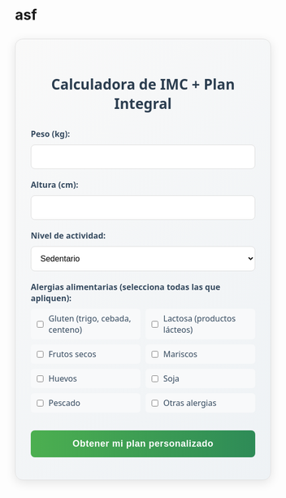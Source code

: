 # asf
<div class="imc-calculator">
  <h2>Calculadora de IMC + Plan Integral</h2>
  <form id="imc-form">
    <div class="form-group">
      <label for="weight">Peso (kg):</label>
      <input type="number" id="weight" step="0.1" min="20" max="300" required>
    </div>
    <div class="form-group">
      <label for="height">Altura (cm):</label>
      <input type="number" id="height" min="100" max="250" required>
    </div>
    <div class="form-group">
      <label for="activity-level">Nivel de actividad:</label>
      <select id="activity-level" class="form-control">
        <option value="sedentary">Sedentario</option>
        <option value="light">Ligero (ejercicio 1-3 días/semana)</option>
        <option value="moderate">Moderado (ejercicio 3-5 días/semana)</option>
        <option value="active">Activo (ejercicio 6-7 días/semana)</option>
        <option value="athlete">Atleta (entrenamiento intenso diario)</option>
      </select>
    </div>
    <div class="form-group">
      <label for="allergies">Alergias alimentarias (selecciona todas las que apliquen):</label>
      <div class="allergy-options">
        <div class="allergy-checkbox">
          <input type="checkbox" id="gluten" value="gluten">
          <label for="gluten">Gluten (trigo, cebada, centeno)</label>
        </div>
        <div class="allergy-checkbox">
          <input type="checkbox" id="lactose" value="lactose">
          <label for="lactose">Lactosa (productos lácteos)</label>
        </div>
        <div class="allergy-checkbox">
          <input type="checkbox" id="nuts" value="nuts">
          <label for="nuts">Frutos secos</label>
        </div>
        <div class="allergy-checkbox">
          <input type="checkbox" id="seafood" value="seafood">
          <label for="seafood">Mariscos</label>
        </div>
        <div class="allergy-checkbox">
          <input type="checkbox" id="eggs" value="eggs">
          <label for="eggs">Huevos</label>
        </div>
        <div class="allergy-checkbox">
          <input type="checkbox" id="soy" value="soy">
          <label for="soy">Soja</label>
        </div>
        <div class="allergy-checkbox">
          <input type="checkbox" id="fish" value="fish">
          <label for="fish">Pescado</label>
        </div>
        <div class="allergy-checkbox">
          <input type="checkbox" id="other" value="other">
          <label for="other">Otras alergias</label>
          <input type="text" id="other-allergies" placeholder="Especifica" style="display: none; margin-top: 5px; width: 100%;">
        </div>
      </div>
    </div>
    <button type="submit">Obtener mi plan personalizado</button>
  </form>
  
  <div id="imc-result" class="result-container" style="display: none;">
    <h3>Resultado:</h3>
    <p>Tu IMC es: <span id="imc-value">0</span></p>
    <p>Clasificación: <span id="imc-classification">-</span></p>
    <div class="allergy-warning" id="allergy-warning" style="display: none;">
      <i class="icon">⚠️</i> <span id="allergy-warning-text"></span>
    </div>
    <div id="imc-scale" class="scale">
      <div class="scale-labels">
        <span>Bajo peso</span>
        <span>Normal</span>
        <span>Sobrepeso</span>
        <span>Obesidad</span>
      </div>
      <div class="scale-bar">
        <div class="indicator" id="imc-indicator"></div>
      </div>
      <div class="scale-numbers">
        <span>18.5</span>
        <span>25</span>
        <span>30</span>
      </div>
    </div>
    
    <div class="plan-tabs">
      <button class="tab-btn active" data-tab="nutrition">Nutrición</button>
      <button class="tab-btn" data-tab="exercise">Ejercicios</button>
      <button class="tab-btn" data-tab="lifestyle">Estilo de Vida</button>
    </div>
    
    <div id="nutrition" class="tab-content active">
      <div class="nutrition-tabs">
        <button class="subtab-btn active" data-subtab="breakfast">Desayunos</button>
        <button class="subtab-btn" data-subtab="lunch">Almuerzos</button>
        <button class="subtab-btn" data-subtab="dinner">Cenas</button>
      </div>
      
      <div id="breakfast" class="subtab-content active">
        <h4><i class="icon">🍳</i> Recomendaciones de Desayuno</h4>
        <div id="breakfast-content" class="recommendation-content"></div>
      </div>
      
      <div id="lunch" class="subtab-content">
        <h4><i class="icon">🍲</i> Recomendaciones de Almuerzo</h4>
        <div id="lunch-content" class="recommendation-content"></div>
      </div>
      
      <div id="dinner" class="subtab-content">
        <h4><i class="icon">🥗</i> Recomendaciones de Cena</h4>
        <div id="dinner-content" class="recommendation-content"></div>
      </div>
    </div>
    
    <div id="exercise" class="tab-content">
      <h4><i class="icon">💪</i> Plan de Ejercicios Personalizado</h4>
      <div id="exercise-content" class="recommendation-content"></div>
    </div>
    
    <div id="lifestyle" class="tab-content">
      <h4><i class="icon">🌿</i> Recomendaciones de Estilo de Vida</h4>
      <div id="lifestyle-content" class="recommendation-content"></div>
    </div>
  </div>
</div>

<style>
  .imc-calculator {
    font-family: 'Segoe UI', Tahoma, Geneva, Verdana, sans-serif;
    max-width: 700px;
    margin: 30px auto;
    padding: 30px;
    border-radius: 15px;
    background: linear-gradient(135deg, #f9f9f9 0%, #eef2f5 100%);
    box-shadow: 0 5px 20px rgba(0,0,0,0.1);
    border: 1px solid #e0e0e0;
  }
  
  h2 {
    color: #2c3e50;
    text-align: center;
    margin-bottom: 30px;
    font-size: 28px;
  }
  
  .form-group {
    margin-bottom: 20px;
  }
  
  label {
    display: block;
    margin-bottom: 10px;
    font-weight: 600;
    color: #34495e;
    font-size: 16px;
  }
  
  input, select {
    width: 100%;
    padding: 14px;
    border: 1px solid #ddd;
    border-radius: 8px;
    box-sizing: border-box;
    font-size: 16px;
    transition: all 0.3s;
    background-color: white;
  }
  
  input:focus, select:focus {
    border-color: #4CAF50;
    outline: none;
    box-shadow: 0 0 0 3px rgba(76, 175, 80, 0.2);
  }
  
  .allergy-options {
    display: grid;
    grid-template-columns: repeat(2, 1fr);
    gap: 10px;
    margin-top: 10px;
  }
  
  .allergy-checkbox {
    display: flex;
    align-items: center;
    padding: 8px;
    background-color: #f8f9fa;
    border-radius: 6px;
  }
  
  .allergy-checkbox input[type="checkbox"] {
    width: auto;
    margin-right: 10px;
  }
  
  .allergy-checkbox label {
    margin-bottom: 0;
    font-weight: 500;
  }
  
  .allergy-warning {
    background-color: #fff3cd;
    color: #856404;
    padding: 12px;
    border-radius: 6px;
    margin: 15px 0;
    display: flex;
    align-items: center;
  }
  
  .allergy-warning .icon {
    margin-right: 10px;
    font-size: 20px;
  }
  
  button[type="submit"] {
    background: linear-gradient(to right, #4CAF50, #2E8B57);
    color: white;
    padding: 16px 24px;
    border: none;
    border-radius: 8px;
    cursor: pointer;
    font-size: 18px;
    width: 100%;
    transition: all 0.3s;
    font-weight: 600;
    margin-top: 15px;
    letter-spacing: 0.5px;
  }
  
  button[type="submit"]:hover {
    background: linear-gradient(to right, #45a049, #267445);
    transform: translateY(-3px);
    box-shadow: 0 5px 15px rgba(0,0,0,0.1);
  }
  
  .result-container {
    margin-top: 35px;
    padding: 30px;
    background-color: white;
    border-radius: 12px;
    box-shadow: 0 3px 15px rgba(0,0,0,0.05);
    animation: fadeIn 0.6s ease-out;
  }
  
  @keyframes fadeIn {
    from { opacity: 0; transform: translateY(15px); }
    to { opacity: 1; transform: translateY(0); }
  }
  
  .scale {
    margin-top: 30px;
  }
  
  .scale-labels {
    display: flex;
    justify-content: space-between;
    font-size: 14px;
    margin-bottom: 10px;
    color: #555;
    font-weight: 500;
  }
  
  .scale-bar {
    height: 25px;
    background: linear-gradient(to right, #3498db, #2ecc71, #f39c12, #e74c3c);
    border-radius: 12px;
    position: relative;
    margin-bottom: 10px;
    overflow: hidden;
  }
  
  .indicator {
    position: absolute;
    top: -7px;
    width: 14px;
    height: 39px;
    background-color: #2c3e50;
    transform: translateX(-7px);
    border-radius: 4px;
    z-index: 2;
    box-shadow: 0 0 7px rgba(0,0,0,0.2);
  }
  
  .scale-numbers {
    display: flex;
    justify-content: space-between;
    font-size: 14px;
    margin-top: 8px;
    color: #555;
  }
  
  #imc-value {
    font-weight: bold;
    font-size: 24px;
    color: #2c3e50;
  }
  
  #imc-classification {
    font-weight: bold;
    text-transform: capitalize;
    color: #2c3e50;
    font-size: 20px;
  }
  
  .plan-tabs {
    display: flex;
    border-bottom: 2px solid #e0e0e0;
    margin: 30px 0 20px;
  }
  
  .tab-btn {
    padding: 14px 24px;
    background: none;
    border: none;
    cursor: pointer;
    font-size: 16px;
    font-weight: 600;
    color: #7f8c8d;
    position: relative;
    transition: all 0.3s;
  }
  
  .tab-btn.active {
    color: #2c3e50;
  }
  
  .tab-btn.active:after {
    content: '';
    position: absolute;
    bottom: -2px;
    left: 0;
    width: 100%;
    height: 4px;
    background: linear-gradient(to right, #4CAF50, #2E8B57);
    border-radius: 4px 4px 0 0;
  }
  
  .tab-btn:hover:not(.active) {
    color: #4CAF50;
    background-color: #f5f5f5;
  }
  
  .tab-content {
    display: none;
    animation: fadeIn 0.5s ease-out;
  }
  
  .tab-content.active {
    display: block;
  }
  
  .nutrition-tabs {
    display: flex;
    border-bottom: 1px solid #e0e0e0;
    margin-bottom: 20px;
  }
  
  .subtab-btn {
    padding: 10px 16px;
    background: none;
    border: none;
    cursor: pointer;
    font-size: 14px;
    font-weight: 500;
    color: #7f8c8d;
    position: relative;
    transition: all 0.3s;
    margin-right: 5px;
    border-radius: 6px 6px 0 0;
  }
  
  .subtab-btn.active {
    color: #2c3e50;
    background-color: #f5f5f5;
  }
  
  .subtab-btn:hover:not(.active) {
    color: #4CAF50;
    background-color: #f9f9f9;
  }
  
  .subtab-content {
    display: none;
  }
  
  .subtab-content.active {
    display: block;
  }
  
  .recommendation-content {
    background-color: #f8f9fa;
    border-radius: 10px;
    padding: 25px;
    margin-top: 15px;
  }
  
  .recommendation-content h4 {
    color: #2c3e50;
    margin-top: 0;
    margin-bottom: 20px;
    font-size: 20px;
    border-bottom: 1px solid #e0e0e0;
    padding-bottom: 12px;
    display: flex;
    align-items: center;
  }
  
  .recommendation-content h5 {
    color: #2c3e50;
    margin-top: 25px;
    margin-bottom: 15px;
    font-size: 18px;
  }
  
  .recommendation-content ul {
    padding-left: 25px;
    margin-bottom: 0;
  }
  
  .recommendation-content li {
    margin-bottom: 15px;
    line-height: 1.6;
    color: #34495e;
  }
  
  .recommendation-content strong {
    color: #2c3e50;
  }
  
  .icon {
    margin-right: 12px;
    font-size: 22px;
  }
  
  .exercise-plan {
    margin-bottom: 25px;
  }
  
  .exercise-plan h5 {
    display: flex;
    align-items: center;
  }
  
  .exercise-plan ul {
    padding-left: 20px;
  }
  
  .exercise-plan li {
    margin-bottom: 10px;
    position: relative;
    padding-left: 25px;
  }
  
  .exercise-plan li:before {
    content: '→';
    position: absolute;
    left: 0;
    color: #4CAF50;
  }
  
  .warning-note {
    background-color: #fff8e1;
    border-left: 4px solid #ffc107;
    padding: 15px;
    margin: 20px 0;
    border-radius: 0 6px 6px 0;
  }
  
  .warning-note h5 {
    color: #ff9800;
    margin-top: 0;
  }
  
  .week-plan {
    margin-top: 25px;
  }
  
  .day-plan {
    background-color: white;
    border-radius: 8px;
    padding: 15px;
    margin-bottom: 15px;
    box-shadow: 0 2px 5px rgba(0,0,0,0.05);
  }
  
  .day-plan h6 {
    margin-top: 0;
    margin-bottom: 15px;
    color: #4CAF50;
    font-size: 16px;
    display: flex;
    align-items: center;
  }
  
  .day-plan h6 i {
    margin-right: 10px;
  }
  
  @media (max-width: 768px) {
    .imc-calculator {
      padding: 20px;
      margin: 15px;
    }
    
    .allergy-options {
      grid-template-columns: 1fr;
    }
    
    .plan-tabs, .nutrition-tabs {
      flex-wrap: wrap;
    }
    
    .tab-btn, .subtab-btn {
      flex: 1;
      min-width: 120px;
      padding: 10px 5px;
      font-size: 14px;
      text-align: center;
    }
    
    .recommendation-content {
      padding: 15px;
    }
  }
</style>

<script>
  // Mostrar campo para otras alergias cuando se selecciona la opción
  document.getElementById('other').addEventListener('change', function() {
    document.getElementById('other-allergies').style.display = this.checked ? 'block' : 'none';
  });
  
  // Alimentos a excluir por cada alergia
  const allergyExclusions = {
    gluten: ['trigo', 'cebada', 'centeno', 'pan', 'pasta', 'harina', 'galletas', 'cereales', 'avena convencional', 'gluten'],
    lactose: ['leche', 'queso', 'yogur', 'mantequilla', 'crema', 'lácteos', 'lactosa'],
    nuts: ['nueces', 'almendras', 'avellanas', 'cacahuetes', 'pistachos', 'anacardos', 'frutos secos', 'mantequilla de maní'],
    seafood: ['mariscos', 'camarones', 'gambas', 'langosta', 'cangrejo', 'mejillones', 'almejas', 'ostras'],
    eggs: ['huevos', 'clara de huevo', 'yema', 'huevo', 'mayonesa', 'merengue'],
    soy: ['soja', 'tofu', 'tempeh', 'leche de soja', 'salsa de soja', 'edamame'],
    fish: ['pescado', 'salmón', 'atún', 'bacalao', 'merluza', 'trucha', 'sardinas']
  };
  
  // Función para filtrar recomendaciones según alergias
  function filterForAllergies(recommendation, allergies) {
    if (!allergies || allergies.length === 0) return recommendation;
    
    let filtered = recommendation;
    allergies.forEach(allergy => {
      if (allergyExclusions[allergy]) {
        allergyExclusions[allergy].forEach(exclusion => {
          const regex = new RegExp(exclusion, 'gi');
          filtered = filtered.replace(regex, match => {
            return `<span class="allergy-alert" title="Contiene ${exclusion}" style="text-decoration: line-through; color: #e74c3c;">${match}</span>`;
          });
        });
      }
    });
    
    return filtered;
  }
  
  // Función para verificar si una recomendación contiene alérgenos
  function containsAllergens(text, allergies) {
    if (!allergies || allergies.length === 0) return false;
    
    for (const allergy of allergies) {
      if (allergyExclusions[allergy]) {
        for (const exclusion of allergyExclusions[allergy]) {
          const regex = new RegExp(exclusion, 'i');
          if (regex.test(text)) {
            return true;
          }
        }
      }
    }
    
    return false;
  }
  
  // Función para generar alternativas para alérgenos
  function generateAlternatives(allergies) {
    if (!allergies || allergies.length === 0) return '';
    
    let alternatives = '<div class="allergy-alternatives"><h5>Alternativas para tus alergias:</h5><ul>';
    
    if (allergies.includes('gluten')) {
      alternatives += '<li><strong>Sin gluten:</strong> Usa harinas de arroz, almendra o coco. Elige pan y pasta sin gluten.</li>';
    }
    if (allergies.includes('lactose')) {
      alternatives += '<li><strong>Sin lactosa:</strong> Usa leches vegetales (almendra, avena, coco). Quesos veganos o sin lactosa.</li>';
    }
    if (allergies.includes('nuts')) {
      alternatives += '<li><strong>Sin frutos secos:</strong> Usa semillas de girasol o calabaza como alternativa crujiente.</li>';
    }
    if (allergies.includes('seafood') || allergies.includes('fish')) {
      alternatives += '<li><strong>Sin pescado/mariscos:</strong> Obtén proteínas de pollo, pavo, tofu o legumbres.</li>';
    }
    if (allergies.includes('eggs')) {
      alternatives += '<li><strong>Sin huevos:</strong> Para cocinar usa 1 cda de semillas de chía + 3 cdas de agua por huevo.</li>';
    }
    if (allergies.includes('soy')) {
      alternatives += '<li><strong>Sin soja:</strong> Usa garbanzos, lentejas o alubias como fuente de proteína vegetal.</li>';
    }
    
    alternatives += '</ul></div>';
    return alternatives;
  }
  
  document.getElementById('imc-form').addEventListener('submit', function(e) {
    e.preventDefault();
    
    const weight = parseFloat(document.getElementById('weight').value);
    const height = parseInt(document.getElementById('height').value) / 100;
    const activityLevel = document.getElementById('activity-level').value;
    
    // Obtener alergias seleccionadas
    const allergyCheckboxes = document.querySelectorAll('.allergy-options input[type="checkbox"]:checked');
    const allergies = Array.from(allergyCheckboxes).map(cb => cb.value);
    
    // Obtener otras alergias especificadas
    const otherAllergies = document.getElementById('other-allergies').value;
    if (otherAllergies && document.getElementById('other').checked) {
      allergies.push('other');
    }
    
    if (weight && height) {
      const imc = weight / (height * height);
      const roundedImc = Math.round(imc * 10) / 10;
      
      document.getElementById('imc-value').textContent = roundedImc;
      
      let classification = '';
      let indicatorPosition = 0;
      let breakfastRec = '';
      let lunchRec = '';
      let dinnerRec = '';
      let exerciseRec = '';
      let lifestyleRec = '';
      
      if (imc < 18.5) {
        classification = 'Bajo peso';
        indicatorPosition = (imc / 18.5) * 25;
        
        // Desayunos
        breakfastRec = `<h5>Para aumentar energía y nutrientes</h5>
          <ul>
            <li><strong>Avena hipercalórica:</strong> Avena ${allergies.includes('gluten') ? '(sin gluten)' : ''} cocida con ${allergies.includes('lactose') ? 'leche vegetal' : 'leche entera'}, miel, ${allergies.includes('nuts') ? 'semillas de girasol' : 'nueces, almendras'} y trozos de plátano</li>
            <li><strong>Tostadas integrales con aguacate y huevo:</strong> Pan ${allergies.includes('gluten') ? 'sin gluten' : 'integral'} con aguacate machacado, ${allergies.includes('eggs') ? 'tofu revuelto' : 'huevos revueltos'} y queso ${allergies.includes('lactose') ? 'sin lactosa' : 'fresco'}</li>
            <li><strong>Batido energético:</strong> ${allergies.includes('lactose') ? 'Leche vegetal' : 'Leche entera'}, plátano, ${allergies.includes('nuts') ? 'semillas de calabaza' : 'mantequilla de maní'}, avena ${allergies.includes('gluten') ? 'sin gluten' : ''} y miel</li>
          </ul>`;
        
        // Almuerzos
        lunchRec = `<h5>Almuerzos nutritivos y calóricos</h5>
          <ul>
            <li><strong>Pasta ${allergies.includes('gluten') ? 'sin gluten' : 'integral'} con ${allergies.includes('fish') ? 'pollo' : 'atún'}:</strong> Pasta con ${allergies.includes('fish') ? 'pechuga de pollo' : 'atún al natural'}, aceite de oliva, tomate cherry y espinacas</li>
            <li><strong>Arroz con pollo y aguacate:</strong> Arroz integral con pechuga de pollo a la plancha, aguacate y vegetales salteados</li>
            <li><strong>Ensalada de quinoa:</strong> Quinoa con garbanzos, aguacate, tomate, pepino y aderezo de ${allergies.includes('nuts') ? 'aceite de oliva y limón' : 'tahini'}</li>
          </ul>`;
        
        // Cenas
        dinnerRec = `<h5>Cenas nutritivas y fáciles de digerir</h5>
          <ul>
            <li><strong>${allergies.includes('fish') ? 'Pollo' : 'Salmón'} al horno:</strong> ${allergies.includes('fish') ? 'Pechuga de pollo' : 'Salmón'} con patatas asadas y brócoli al vapor</li>
            <li><strong>Tortilla ${allergies.includes('eggs') ? 'de garbanzos (farinata)' : 'española'}:</strong> ${allergies.includes('eggs') ? 'Harina de garbanzos' : 'Huevos'} con ${allergies.includes('eggs') ? 'verduras salteadas' : 'patata y cebolla'} y pan ${allergies.includes('gluten') ? 'sin gluten' : 'integral'}</li>
            <li><strong>Sándwich nutritivo:</strong> Pan ${allergies.includes('gluten') ? 'sin gluten' : 'integral'} con pechuga de pavo, queso ${allergies.includes('lactose') ? 'sin lactosa' : ''} y aguacate</li>
          </ul>`;
        
        // Ejercicios
        exerciseRec = `<div class="exercise-plan">
          <h5><i class="icon">🏋️‍♂️</i> Plan de Entrenamiento para Ganar Masa Muscular</h5>
          <p>Objetivo principal: Aumentar masa muscular de forma equilibrada.</p>
          
          <div class="week-plan">
            <div class="day-plan">
              <h6><i>📅</i> Lunes - Tren Superior</h6>
              <ul>
                <li>Press de banca: 4 series × 8-12 repeticiones</li>
                <li>Dominadas asistidas: 3 series × 6-10 repeticiones</li>
                <li>Remo con barra: 3 series × 10-12 repeticiones</li>
                <li>Press militar: 3 series × 8-10 repeticiones</li>
                <li>Curl de bíceps: 3 series × 12 repeticiones</li>
              </ul>
            </div>
            
            <div class="day-plan">
              <h6><i>📅</i> Miércoles - Tren Inferior</h6>
              <ul>
                <li>Sentadillas: 4 series × 8-12 repeticiones</li>
                <li>Peso muerto rumano: 3 series × 8-10 repeticiones</li>
                <li>Prensa: 3 series × 10-12 repeticiones</li>
                <li>Elevación de talones: 3 series × 15 repeticiones</li>
              </ul>
            </div>
            
            <div class="day-plan">
              <h6><i>📅</i> Viernes - Full Body</h6>
              <ul>
                <li>Press militar: 3 series × 8-10 repeticiones</li>
                <li>Dominadas: 3 series × 6-10 repeticiones</li>
                <li>Sentadillas búlgaras: 3 series × 10 por pierna</li>
                <li>Plancha abdominal: 3 series × 30 segundos</li>
              </ul>
            </div>
          </div>
          
          <div class="warning-note">
            <h5>Recomendaciones importantes:</h5>
            <ul>
              <li>Descansa 60-90 segundos entre series</li>
              <li>Progresivamente aumenta el peso</li>
              <li>Combina con una dieta hipercalórica saludable</li>
              <li>Descansa 1-2 días entre sesiones de mismo grupo muscular</li>
            </ul>
          </div>
        </div>`;
        
        // Estilo de vida
        lifestyleRec = `<h5>Consejos para aumentar peso saludablemente</h5>
          <ul>
            <li><strong>Come con frecuencia:</strong> 5-6 comidas al día para aumentar la ingesta calórica</li>
            <li><strong>Elige alimentos densos en nutrientes:</strong> ${allergies.includes('nuts') ? 'Semillas, aguacate' : 'Frutos secos, aguacate'}, ${allergies.includes('lactose') ? 'leches vegetales enriquecidas' : 'lácteos enteros'}, carnes magras</li>
            <li><strong>Entrena con pesas:</strong> El ejercicio de fuerza estimula el apetito y el crecimiento muscular</li>
            <li><strong>Descansa adecuadamente:</strong> Duerme 7-9 horas para permitir la recuperación muscular</li>
            <li><strong>Controla el estrés:</strong> El estrés crónico puede afectar tu apetito y metabolismo</li>
          </ul>`;
        
      } else if (imc < 25) {
        classification = 'Peso normal';
        indicatorPosition = 25 + ((imc - 18.5) / (25 - 18.5)) * 25;
        
        // Desayunos
        breakfastRec = `<h5>Para mantener tu peso saludable</h5>
          <ul>
            <li><strong>Bowl de yogur ${allergies.includes('lactose') ? 'vegetal' : 'natural'} y frutas:</strong> Yogur con fresas, arándanos, semillas de chía y ${allergies.includes('nuts') ? 'copos de coco' : 'granola'}</li>
            <li><strong>Tortilla de espinacas:</strong> ${allergies.includes('eggs') ? 'Tofu revuelto' : 'Tortilla de 2 huevos'} con espinacas frescas, tomate y pan ${allergies.includes('gluten') ? 'sin gluten' : 'integral'}</li>
            <li><strong>Smoothie verde:</strong> Espinaca, plátano, ${allergies.includes('lactose') ? 'leche de almendras' : 'leche de almendras o leche normal'}, ${allergies.includes('nuts') ? 'semillas de girasol' : 'mantequilla de maní'}</li>
          </ul>`;
        
        // Almuerzos
        lunchRec = `<h5>Almuerzos equilibrados</h5>
          <ul>
            <li><strong>Ensalada completa:</strong> Lechuga, quinoa, pollo a la plancha, aguacate y ${allergies.includes('nuts') ? 'semillas' : 'nueces'}</li>
            <li><strong>${allergies.includes('fish') ? 'Pollo' : 'Pescado'} al horno:</strong> ${allergies.includes('fish') ? 'Pechuga de pollo' : 'Merluza o salmón'} con arroz integral y vegetales al vapor</li>
            <li><strong>Wraps integrales:</strong> Tortillas ${allergies.includes('gluten') ? 'sin gluten' : 'integrales'} con pavo, vegetales frescos y guacamole</li>
          </ul>`;
        
        // Cenas
        dinnerRec = `<h5>Cenas ligeras pero nutritivas</h5>
          <ul>
            <li><strong>Crema de verduras:</strong> Calabaza, zanahoria o brócoli con trozos de pavo</li>
            <li><strong>${allergies.includes('eggs') ? 'Tofu' : 'Revuelto'} de setas:</strong> ${allergies.includes('eggs') ? 'Tofu' : 'Huevo'} con champiñones y espárragos trigueros</li>
            <li><strong>${allergies.includes('fish') ? 'Pollo' : 'Salmón'} a la plancha:</strong> ${allergies.includes('fish') ? 'Pechuga de pollo' : 'Salmón'} con espárragos y puré de coliflor</li>
          </ul>`;
        
        // Ejercicios
        exerciseRec = `<div class="exercise-plan">
          <h5><i class="icon">🏃‍♀️</i> Plan de Entrenamiento para Mantenimiento y Salud</h5>
          <p>Objetivo principal: Mantener condición física general y salud.</p>
          
          <div class="week-plan">
            <div class="day-plan">
              <h6><i>📅</i> Lunes - Cardio + Fuerza Superior</h6>
              <ul>
                <li>Carrera suave o bicicleta: 30 minutos</li>
                <li>Flexiones: 3 series × 12-15 repeticiones</li>
                <li>Dominadas: 3 series × 6-10 repeticiones</li>
                <li>Plancha abdominal: 3 series × 30-45 segundos</li>
              </ul>
            </div>
            
            <div class="day-plan">
              <h6><i>📅</i> Miércoles - Yoga/Movilidad</h6>
              <ul>
                <li>Sesión de yoga o movilidad: 45 minutos</li>
                <li>Ejercicios de respiración y estiramientos</li>
              </ul>
            </div>
            
            <div class="day-plan">
              <h6><i>📅</i> Viernes - Fuerza Inferior + Cardio</h6>
              <ul>
                <li>Sentadillas: 3 series × 12-15 repeticiones</li>
                <li>Zancadas: 3 series × 10 por pierna</li>
                <li>Elevación de talones: 3 series × 15 repeticiones</li>
                <li>Natación o elíptica: 20 minutos</li>
              </ul>
            </div>
            
            <div class="day-plan">
              <h6><i>📅</i> Sábado - Actividad Recreativa</h6>
              <ul>
                <li>Senderismo, paseo en bicicleta o deporte de equipo</li>
                <li>Duración: 45-60 minutos</li>
              </ul>
            </div>
          </div>
          
          <div class="warning-note">
            <h5>Recomendaciones importantes:</h5>
            <ul>
              <li>Varía tus actividades para evitar aburrimiento</li>
              <li>Escucha a tu cuerpo y ajusta intensidad según necesidad</li>
              <li>Combina ejercicio aeróbico y de fuerza</li>
              <li>Mantén una dieta equilibrada acorde a tu gasto energético</li>
            </ul>
          </div>
        </div>`;
        
        // Estilo de vida
        lifestyleRec = `<h5>Consejos para mantener un peso saludable</h5>
          <ul>
            <li><strong>Mantén la variedad:</strong> Consume diferentes grupos de alimentos para obtener todos los nutrientes</li>
            <li><strong>Hidrátate bien:</strong> Bebe al menos 2 litros de agua al día</li>
            <li><strong>Combina ejercicio aeróbico y anaeróbico:</strong> Para salud cardiovascular y muscular</li>
            <li><strong>Controla porciones:</strong> Aunque tengas peso normal, evita excesos</li>
            <li><strong>Chequeos regulares:</strong> Realiza controles médicos anuales</li>
          </ul>`;
        
      } else if (imc < 30) {
        classification = 'Sobrepeso';
        indicatorPosition = 50 + ((imc - 25) / (30 - 25)) * 25;
        
        // Desayunos
        breakfastRec = `<h5>Para controlar el peso</h5>
          <ul>
            <li><strong>${allergies.includes('eggs') ? 'Tofu' : 'Huevos'} pochados con espárragos:</strong> ${allergies.includes('eggs') ? 'Tofu marinado' : '1-2 huevos'} sobre espárragos salteados con aguacate</li>
            <li><strong>Porridge de chía:</strong> Semillas de chía remojadas en ${allergies.includes('lactose') ? 'leche vegetal' : 'leche desnatada'} con canela y frutos rojos</li>
            <li><strong>Tostada integral con queso ${allergies.includes('lactose') ? 'vegano' : 'cottage'}:</strong> Pan ${allergies.includes('gluten') ? 'sin gluten' : 'integral'} con queso ${allergies.includes('lactose') ? 'vegano' : 'cottage'}, tomate y pimienta</li>
          </ul>`;
        
        // Almuerzos
        lunchRec = `<h5>Almuerzos saciantes bajos en calorías</h5>
          <ul>
            <li><strong>Ensalada de garbanzos:</strong> Garbanzos con pepino, tomate, cebolla morada y vinagreta de limón</li>
            <li><strong>Pollo al curry light:</strong> Pechuga de pollo con curry light, ${allergies.includes('lactose') ? 'leche de coco light' : 'leche de coco light o yogur griego'} y vegetales</li>
            <li><strong>Calabacines rellenos:</strong> Calabacín relleno de carne magra picada y quinoa</li>
          </ul>`;
        
        // Cenas
        dinnerRec = `<h5>Cenas ligeras y proteicas</h5>
          <ul>
            <li><strong>Sopa de miso con ${allergies.includes('soy') ? 'tofu de garbanzo' : 'tofu'}:</strong> Sopa japonesa ligera con ${allergies.includes('soy') ? 'tofu de garbanzo' : 'tofu'} y algas</li>
            <li><strong>Tortilla de ${allergies.includes('eggs') ? 'garbanzos' : 'claras'}:</strong> Con espinacas y champiñones</li>
            <li><strong>${allergies.includes('fish') ? 'Pollo' : 'Pescado blanco'} al horno:</strong> ${allergies.includes('fish') ? 'Pechuga de pollo' : 'Merluza'} con pimentón y limón, acompañado de brócoli</li>
          </ul>`;
        
        // Ejercicios
        exerciseRec = `<div class="exercise-plan">
          <h5><i class="icon">🚴‍♂️</i> Plan de Entrenamiento para Pérdida de Grasa</h5>
          <p>Objetivo principal: Reducir porcentaje de grasa manteniendo masa muscular.</p>
          
          <div class="week-plan">
            <div class="day-plan">
              <h6><i>📅</i> Lunes - Cardio Intervalado</h6>
              <ul>
                <li>Calentamiento: 10 minutos caminata rápida</li>
                <li>Intervalos (8 rondas): 1 minuto carrera intensa + 2 minutos caminata</li>
                <li>Enfriamiento: 5 minutos caminata suave</li>
              </ul>
            </div>
            
            <div class="day-plan">
              <h6><i>📅</i> Martes - Fuerza Full Body</h6>
              <ul>
                <li>Sentadillas: 3 series × 12-15 repeticiones</li>
                <li>Flexiones (en rodillas si necesario): 3 series × 10-12 repeticiones</li>
                <li>Remo con mancuernas: 3 series × 12 repeticiones</li>
                <li>Plancha: 3 series × 30 segundos</li>
              </ul>
            </div>
            
            <div class="day-plan">
              <h6><i>📅</i> Jueves - Cardio Estable</h6>
              <ul>
                <li>Caminata rápida, bicicleta o elíptica: 45 minutos a ritmo constante</li>
                <li>Intensidad moderada (poder mantener conversación)</li>
              </ul>
            </div>
            
            <div class="day-plan">
              <h6><i>📅</i> Sábado - Circuito Funcional</h6>
              <ul>
                <li>Estaciones (45 segundos trabajo, 15 descanso, 3 rondas):</li>
                <li>Sentadillas con peso corporal</li>
                <li>Flexiones (modificadas si necesario)</li>
                <li>Zancadas alternadas</li>
                <li>Remo con banda elástica</li>
                <li>Plancha lateral</li>
              </ul>
            </div>
          </div>
          
          <div class="warning-note">
            <h5>Recomendaciones importantes:</h5>
            <ul>
              <li>Combina dieta hipocalórica con ejercicio regular</li>
              <li>Prioriza proteínas para mantener masa muscular</li>
              <li>Progresivamente aumenta intensidad del ejercicio</li>
              <li>Descansa al menos 1 día completo a la semana</li>
              <li>Bebe agua antes, durante y después del ejercicio</li>
            </ul>
          </div>
        </div>`;
        
        // Estilo de vida
        lifestyleRec = `<h5>Consejos para reducir peso saludablemente</h5>
          <ul>
            <li><strong>Control de porciones:</strong> Usa platos más pequeños y come despacio</li>
            <li><strong>Hidratación:</strong> Bebe agua antes de las comidas para reducir apetito</li>
            <li><strong>Sueño adecuado:</strong> Duerme 7-8 horas para regular hormonas del apetito</li>
            <li><strong>Reduce estrés:</strong> El estrés aumenta cortisol y acumulación de grasa abdominal</li>
            <li><strong>Movimiento diario:</strong> Aumenta NEAT (actividad no relacionada con ejercicio)</li>
          </ul>`;
        
      } else {
        classification = 'Obesidad';
        indicatorPosition = 75 + ((Math.min(imc, 40) - 30) / (40 - 30)) * 25;
        
        // Desayunos
        breakfastRec = `<h5>Para comenzar el día de forma saludable</h5>
          <ul>
            <li><strong>Revuelto de ${allergies.includes('eggs') ? 'tofu' : 'claras'}:</strong> ${allergies.includes('eggs') ? 'Tofu desmenuzado' : '3 claras de huevo'} con espinacas, champiñones y tomate cherry</li>
            <li><strong>Yogur ${allergies.includes('lactose') ? 'vegetal' : 'griego 0%'} con semillas:</strong> Yogur con semillas de linaza y ${allergies.includes('nuts') ? 'copos de coco' : '5 almendras'}</li>
            <li><strong>Pan ${allergies.includes('gluten') ? 'sin gluten' : 'integral'} con pavo:</strong> 1 rebanada con pechuga de pavo y té verde</li>
          </ul>`;
        
        // Almuerzos
        lunchRec = `<h5>Almuerzos saludables para control de peso</h5>
          <ul>
            <li><strong>Ensalada de lentejas:</strong> Lentejas con zanahoria, apio y vinagreta de mostaza</li>
            <li><strong>Pechuga a la plancha:</strong> Con puré de coliflor y ensalada verde</li>
            <li><strong>Crema de calabacín:</strong> Sin patata, con trozos de pollo desmenuzado</li>
          </ul>`;
        
        // Cenas
        dinnerRec = `<h5>Cenas muy ligeras y nutritivas</h5>
          <ul>
            <li><strong>Sopa de verduras:</strong> Con trozos de pavo o pollo</li>
            <li><strong>Ensalada de ${allergies.includes('fish') ? 'pollo' : 'atún'}:</strong> Lechuga, ${allergies.includes('fish') ? 'pechuga de pollo' : 'atún al natural'}, pepino y vinagre</li>
            <li><strong>${allergies.includes('fish') ? 'Pollo' : 'Pescado blanco'} al papillote:</strong> ${allergies.includes('fish') ? 'Pechuga de pollo' : 'Merluza'} con limón y especias, acompañado de espárragos</li>
          </ul>`;
        
        // Ejercicios
        exerciseRec = `<div class="exercise-plan">
          <h5><i class="icon">🧘‍♀️</i> Plan de Inicio para Personas con Obesidad</h5>
          <p>Objetivo principal: Comenzar actividad física de forma segura y progresiva.</p>
          
          <div class="week-plan">
            <div class="day-plan">
              <h6><i>📅</i> Lunes - Caminata + Movilidad</h6>
              <ul>
                <li>Caminata suave: 10-15 minutos</li>
                <li>Ejercicios de movilidad articular: 10 minutos</li>
                <li>Estiramientos suaves: 5 minutos</li>
              </ul>
            </div>
            
            <div class="day-plan">
              <h6><i>📅</i> Miércoles - Ejercicios en Silla</h6>
              <ul>
                <li>Levantamientos de piernas sentado: 3 series × 10 repeticiones</li>
                <li>Press de hombros con botellas de agua: 3 series × 8 repeticiones</li>
                <li>Flexiones de brazos contra pared: 3 series × 5 repeticiones</li>
                <li>Respiración diafragmática: 5 minutos</li>
              </ul>
            </div>
            
            <div class="day-plan">
              <h6><i>📅</i> Viernes - Caminata + Ejercicios en Piscina</h6>
              <ul>
                <li>Caminata en agua: 15 minutos</li>
                <li>Ejercicios de levantamiento de piernas en agua</li>
                <li>Movimientos suaves de brazos en agua</li>
              </ul>
            </div>
          </div>
          
          <div class="warning-note">
            <h5>Recomendaciones importantes:</h5>
            <ul>
              <li>Comienza muy gradualmente para evitar lesiones</li>
              <li>Prioriza ejercicios de bajo impacto (natación, bicicleta reclinada)</li>
              <li>Consulta siempre con médico antes de comenzar</li>
              <li>Enfócate primero en nutrición, luego aumenta ejercicio progresivamente</li>
              <li>Escucha a tu cuerpo y detente si sientes dolor</li>
            </ul>
          </div>
        </div>`;
        
        // Estilo de vida
        lifestyleRec = `<h5>Consejos para manejar la obesidad</h5>
          <ul>
            <li><strong>Cambios graduales:</strong> Implementa cambios pequeños y sostenibles</li>
            <li><strong>Apoyo profesional:</strong> Busca ayuda de nutricionista y médico</li>
            <li><strong>Actividad diaria:</strong> Comienza con pequeños aumentos en movimiento diario</li>
            <li><strong>Control médico:</strong> Realiza chequeos de presión, glucosa y colesterol</li>
            <li><strong>Grupos de apoyo:</strong> Considera unirte a grupos para manejo de peso</li>
          </ul>`;
      }
      
      // Filtrar recomendaciones según alergias
      breakfastRec = filterForAllergies(breakfastRec, allergies);
      lunchRec = filterForAllergies(lunchRec, allergies);
      dinnerRec = filterForAllergies(dinnerRec, allergies);
      
      // Mostrar advertencia si hay alergias
      if (allergies.length > 0) {
        let warningText = 'Hemos adaptado las recomendaciones para excluir: ';
        warningText += allergies.map(a => {
          if (a === 'gluten') return 'gluten';
          if (a === 'lactose') return 'lactosa';
          if (a === 'nuts') return 'frutos secos';
          if (a === 'seafood') return 'mariscos';
          if (a === 'eggs') return 'huevos';
          if (a === 'soy') return 'soja';
          if (a === 'fish') return 'pescado';
          if (a === 'other') return otherAllergies || 'otras alergias';
          return a;
        }).join(', ');
        
        document.getElementById('allergy-warning-text').innerHTML = warningText;
        document.getElementById('allergy-warning').style.display = 'flex';
        
        // Añadir alternativas para alergias
        const alternatives = generateAlternatives(allergies);
        breakfastRec += alternatives;
        lunchRec += alternatives;
        dinnerRec += alternatives;
      } else {
        document.getElementById('allergy-warning').style.display = 'none';
      }
      
      // Ajustar según nivel de actividad
      if (activityLevel !== 'sedentary') {
        if (classification === 'Bajo peso') {
          exerciseRec += `<div class="warning-note">
            <h5>Nota sobre tu nivel de actividad:</h5>
            <p>Como eres una persona activa, asegúrate de consumir suficientes calorías para compensar tu gasto energético. Considera aumentar las porciones o añadir snacks saludables entre comidas.</p>
          </div>`;
        } else if (classification === 'Sobrepeso' || classification === 'Obesidad') {
          exerciseRec += `<div class="warning-note">
            <h5>Nota sobre tu nivel de actividad:</h5>
            <p>Tu nivel de actividad actual es bueno para mejorar tu salud. Asegúrate de progresar gradualmente en intensidad y duración del ejercicio para evitar lesiones.</p>
          </div>`;
        }
      }
      
      document.getElementById('imc-classification').textContent = classification;
      document.getElementById('imc-indicator').style.left = `${Math.min(100, Math.max(0, indicatorPosition))}%`;
      document.getElementById('breakfast-content').innerHTML = breakfastRec;
      document.getElementById('lunch-content').innerHTML = lunchRec;
      document.getElementById('dinner-content').innerHTML = dinnerRec;
      document.getElementById('exercise-content').innerHTML = exerciseRec;
      document.getElementById('lifestyle-content').innerHTML = lifestyleRec;
      
      document.getElementById('imc-result').style.display = 'block';
      
      // Activar pestañas principales
      const tabBtns = document.querySelectorAll('.tab-btn');
      const tabContents = document.querySelectorAll('.tab-content');
      
      tabBtns.forEach(btn => {
        btn.addEventListener('click', () => {
          tabBtns.forEach(b => b.classList.remove('active'));
          tabContents.forEach(c => c.classList.remove('active'));
          
          btn.classList.add('active');
          document.getElementById(btn.dataset.tab).classList.add('active');
        });
      });
      
      // Activar subpestañas de nutrición
      const subtabBtns = document.querySelectorAll('.subtab-btn');
      const subtabContents = document.querySelectorAll('.subtab-content');
      
      subtabBtns.forEach(btn => {
        btn.addEventListener('click', () => {
          subtabBtns.forEach(b => b.classList.remove('active'));
          subtabContents.forEach(c => c.classList.remove('active'));
          
          btn.classList.add('active');
          document.getElementById(btn.dataset.subtab).classList.add('active');
        });
      });
    }
  });
</script>
